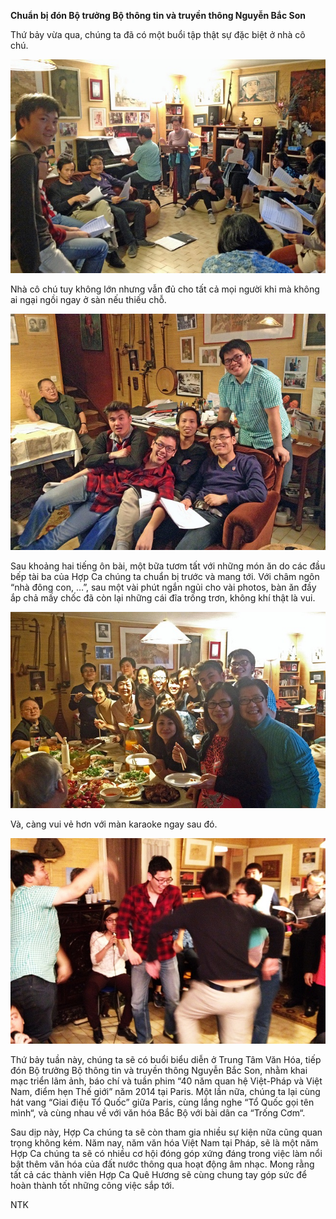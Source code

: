 <!--
title: Chuẩn bị tiếp đón Bộ trưởng Bộ thông tin và truyền thông Nguyễn Bắc Son
author: Tich Ky
status: completed
-->
**Chuẩn bị đón Bộ trưởng Bộ thông tin và truyền thông Nguyễn Bắc Son**

 Thứ bảy vừa qua, chúng ta đã có một buổi tập thật sự đặc biệt ở nhà cô chú.
 
![](img_1702-ok-tap-650.jpg)
 
Nhà cô chú tuy không lớn nhưng vẫn đủ cho tất cả mọi người khi mà không ai ngại ngồi ngay ở sàn nếu thiếu chỗ.

![](img_1704-ok-650_0.jpg)

Sau khoảng hai tiếng ôn bài, một bữa tươm tất với những món ăn do các đầu bếp tài ba của Hợp Ca chúng ta chuẩn bị trước và mang tới. Với châm ngôn “nhà đông con, …”, sau một vài phút ngắn ngủi cho vài photos, bàn ăn đầy ắp chả mấy chốc đã còn lại những cái đĩa trống trơn, không khí thật là vui.
 
![](img_1712-ok-650_0.jpg)

Và, càng vui vẻ hơn với màn karaoke ngay sau đó.
 
![](img_1770-ok-650.jpg)

Thứ bảy tuần này, chúng ta sẽ có buổi biểu diễn ở Trung Tâm Văn Hóa, tiếp đón Bộ trưởng Bộ thông tin và truyền thông Nguyễn Bắc Son, nhằm khai mạc triển lãm ảnh, báo chí và tuần phim “40 năm quan hệ Việt-Pháp và Việt Nam, điểm hẹn Thế giới” năm 2014 tại Paris.
Một lần nữa, chúng ta lại cùng hát vang “Giai điệu Tổ Quốc” giữa Paris, cùng lắng nghe “Tổ Quốc gọi tên mình“, và cùng nhau về với văn hóa Bắc Bộ với bài dân ca “Trống Cơm“.
 
Sau dịp này, Hợp Ca chúng ta sẽ còn tham gia nhiều sự kiện nữa cũng quan trọng không kém.
Năm nay, năm văn hóa Việt Nam tại Pháp, sẽ là một năm Hợp Ca chúng ta sẽ có nhiều cơ hội đóng góp xứng đáng trong việc làm nổi bật thêm văn hóa của đất nước thông qua hoạt động âm nhạc.
Mong rằng tất cả các thành viên Hợp Ca Quê Hương sẽ cùng chung tay góp sức để hoàn thành tốt những công việc sắp tới.

NTK 
 